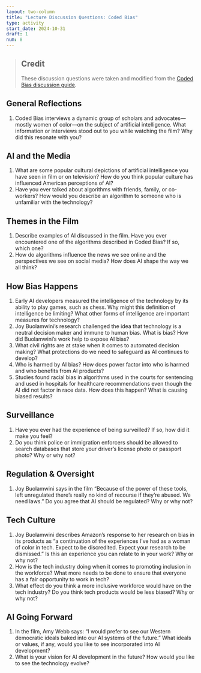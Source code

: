 ```yaml
---
layout: two-column
title: "Lecture Discussion Questions: Coded Bias"
type: activity
start_date: 2024-10-31
draft: 1
num: 8
---
```


> ## Credit
> These discussion questions were taken and modified from the <a href="https://independentlens.s3.amazonaws.com/2200/10%20Coded%20Bias/Indie%20Lens%20Pop-Up/CODEDBIAS_DiscussionGuide.pdf" target="_blank">Coded Bias discussion guide</a>.

## General Reflections
1. Coded Bias interviews a dynamic group of scholars and
advocates—mostly women of color—on the subject of artificial
intelligence. What information or interviews stood out to you
while watching the film? Why did this resonate with you?

## AI and the Media
1. What are some popular cultural depictions of artificial
intelligence you have seen in film or on television?
How do you think popular culture has influenced American
perceptions of AI?
1. Have you ever talked about algorithms with friends, family, or
co-workers? How would you describe an algorithm to someone
who is unfamiliar with the technology?

## Themes in the Film
1. Describe examples of AI discussed in the film. Have you ever
encountered one of the algorithms described in Coded Bias?
If so, which one?
1. How do algorithms influence the news we see online and the
perspectives we see on social media? How does AI shape the
way we all think?

## How Bias Happens
1. Early AI developers measured the intelligence of the technology
by its ability to play games, such as chess. Why might this
definition of intelligence be limiting? What other forms of
intelligence are important measures for technology?
1. Joy Buolamwini’s research challenged the idea that technology
is a neutral decision maker and immune to human bias.
What is bias? How did Buolamwini’s work help to expose AI bias?
1. What civil rights are at stake when it comes to automated
decision making? What protections do we need to safeguard
as AI continues to develop?
1. Who is harmed by AI bias? How does power factor into who is
harmed and who benefits from AI products?
1. Studies found racial bias in algorithms used in the courts
for sentencing and used in hospitals for healthcare recommendations even though the AI did not factor in race data. How does this happen? What is causing biased results?

## Surveillance
1. Have you ever had the experience of being surveilled? If so, how did it make you feel? 
1. Do you think police or immigration enforcers should be allowed
to search databases that store your driver’s license photo or
passport photo? Why or why not?

## Regulation & Oversight
1. Joy Buolamwini says in the film “Because of the power of these
tools, left unregulated there’s really no kind of recourse if they’re
abused. We need laws.” Do you agree that AI should be regulated?
Why or why not?

## Tech Culture
1. Joy Buolamwini describes Amazon’s response to her research on
bias in its products as “a continuation of the experiences I’ve had
as a woman of color in tech. Expect to be discredited. Expect your
research to be dismissed.” Is this an experience you can relate to
in your work? Why or why not?
1. How is the tech industry doing when it comes to promoting
inclusion in the workforce? What more needs to be done to
ensure that everyone has a fair opportunity to work in tech?
1. What effect do you think a more inclusive workforce would have
on the tech industry? Do you think tech products would be less
biased? Why or why not?

## AI Going Forward
1. In the film, Amy Webb says: “I would prefer to see our Western
democratic ideals baked into our AI systems of the future.” What
ideals or values, if any, would you like to see incorporated into
AI development?
1. What is your vision for AI development in the future? How would you like to see the technology evolve?